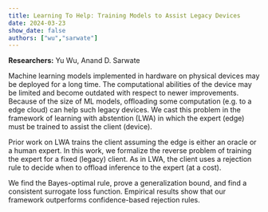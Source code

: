 ```yaml
---
title: Learning To Help: Training Models to Assist Legacy Devices
date: 2024-03-23
show_date: false
authors: ["wu","sarwate"]
---
```


**Researchers:** Yu Wu, Anand D. Sarwate 

Machine learning models implemented in hardware on physical devices may be deployed for a long time. The computational abilities of the device may be limited and become outdated with respect to newer improvements. Because of the size of ML models, offloading some computation (e.g. to a edge cloud) can help such legacy devices. We cast this problem in the framework of learning with abstention (LWA) in which the expert (edge) must be trained to assist the client (device).

<!-- more -->

Prior work on LWA trains the client assuming the edge is either an oracle or a human expert.
In this work, we formalize the reverse problem of training the expert for a fixed (legacy) client. As in LWA, the client uses a rejection rule to decide when to offload inference to the expert (at a cost).

We find the Bayes-optimal rule, prove a generalization bound, and find a consistent surrogate loss function. Empirical results show that our framework outperforms confidence-based rejection rules.
